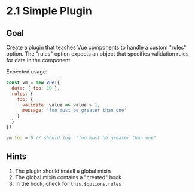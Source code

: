 # 2.1 Simple Plugin

## Goal

Create a plugin that teaches Vue components to handle a custom "rules"
option. The "rules" option expects an object that specifies validation rules
for data in the component.

Expected usage:

``` js
const vm = new Vue({
  data: { foo: 10 },
  rules: {
    foo: {
      validate: value => value > 1,
      message: 'foo must be greater than one'
    }
  }
})

vm.foo = 0 // should log: "foo must be greater than one"
```

## Hints

1. The plugin should install a global mixin
2. The global mixin contains a "created" hook
3. In the hook, check for `this.$options.rules`
